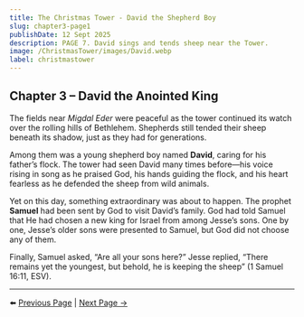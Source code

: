 ```yaml
---
title: The Christmas Tower - David the Shepherd Boy
slug: chapter3-page1
publishDate: 12 Sept 2025
description: PAGE 7. David sings and tends sheep near the Tower.
image: /ChristmasTower/images/David.webp
label: christmastower
---
```


## Chapter 3 – David the Anointed King  

The fields near *Migdal Eder* were peaceful as the tower continued its watch over the rolling hills of Bethlehem. Shepherds still tended their sheep beneath its shadow, just as they had for generations.  

Among them was a young shepherd boy named **David**, caring for his father’s flock. The tower had seen David many times before—his voice rising in song as he praised God, his hands guiding the flock, and his heart fearless as he defended the sheep from wild animals.  

Yet on this day, something extraordinary was about to happen. The prophet **Samuel** had been sent by God to visit David’s family. God had told Samuel that He had chosen a new king for Israel from among Jesse’s sons. One by one, Jesse’s older sons were presented to Samuel, but God did not choose any of them.  

Finally, Samuel asked, “Are all your sons here?” Jesse replied, “There remains yet the youngest, but behold, he is keeping the sheep” (1 Samuel 16:11, ESV).  

---

⬅️ [Previous Page](chapter2-page3) | [Next Page →](chapter3-page2)
